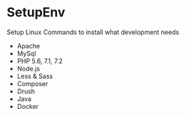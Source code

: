 # SetupEnv
Setup Linux Commands to install what development needs
* Apache
* MySql
* PHP 5.6, 7.1, 7.2
* Node.js
* Less & Sass
* Composer
* Drush 
* Java
* Docker
